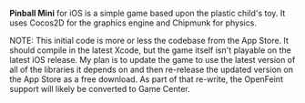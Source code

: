 **Pinball Mini** for iOS is a simple game based upon the plastic child's toy.  It uses Cocos2D for the graphics engine and Chipmunk for physics.

NOTE: This initial code is more or less the codebase from the App Store.  It should compile in the latest Xcode, but the game itself isn't playable on the latest iOS release.  My plan is to update the game to use the latest version of all of the libraries it depends on and then re-release the updated version on the App Store as a free download.  As part of that re-write, the OpenFeint support will likely be converted to Game Center.